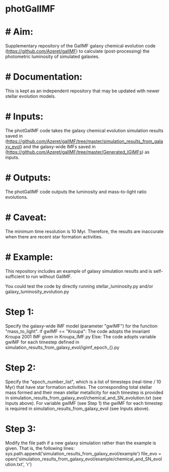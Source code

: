 # photGalIMF

# # Aim:

Supplementary repository of the GalIMF galaxy chemical evolution code (https://github.com/Azeret/galIMF) to calculate (post-processing) the photometric luminosity of simulated galaxies.

# # Documentation:

This is kept as an independent repository that may be updated with newer stellar evolution models.

# # Inputs:

The photGalIMF code takes the galaxy chemical evolution simulation results saved in (https://github.com/Azeret/galIMF/tree/master/simulation_results_from_galaxy_evol) and the galaxy-wide IMFs saved in (https://github.com/Azeret/galIMF/tree/master/Generated_IGIMFs) as inputs.

# # Outputs:

The photGalIMF code outputs the luminosity and mass-to-light ratio evolutions.

# # Caveat:

The minimum time resolution is 10 Myr. Therefore, the results are inaccurate when there are recent star formation activities.

# # Example:

This repository includes an example of galaxy simulation results and is self-sufficient to run without GalIMF.

You could test the code by directly running
stellar_luminosity.py
and/or
galaxy_luminosity_evolution.py

# Step 1: 

Specify the galaxy-wide IMF model (parameter "gwIMF") for the function "mass_to_light". 
if gwIMF == "Kroupa": The code adopts the invariant Kroupa 2001 IMF given in Kroupa_IMF.py
Else: The code adopts variable gwIMF for each timestep defined in simulation_results_from_galaxy_evol/igimf_epoch_{}.py

# Step 2:

Specify the "epoch_number_list", which is a list of timesteps (real-time / 10 Myr) that have star formation activities. 
The corresponding total stellar mass formed and their mean stellar metallicity for each timestep is provided in simulation_results_from_galaxy_evol/chemical_and_SN_evolution.txt (see Inputs above).
For variable gwIMF (see Step 1) the gwIMF for each timestep is required in simulation_results_from_galaxy_evol (see Inputs above).

# Step 3:

Modify the file path if a new galaxy simulation rather than the example is given. That is, the following lines:
sys.path.append('simulation_results_from_galaxy_evol/example')
file_evo = open('simulation_results_from_galaxy_evol/example/chemical_and_SN_evolution.txt', 'r')
